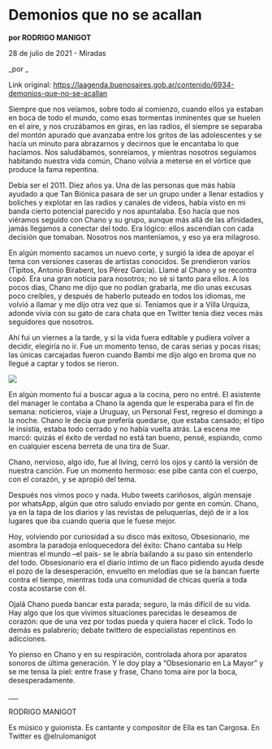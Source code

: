 # Demonios que no se acallan

**por RODRIGO MANIGOT**

28 de julio de 2021 - Miradas

_por _

Link original: https://laagenda.buenosaires.gob.ar/contenido/6934-demonios-que-no-se-acallan



Siempre que nos veíamos, sobre todo al comienzo, cuando ellos ya estaban en boca de todo el mundo, como esas tormentas inminentes que se huelen en el aire, y nos cruzábamos en giras, en las radios, él siempre se separaba del montón apurado que avanzaba entre los gritos de las adolescentes y se hacía un minuto para abrazarnos y decirnos que le encantaba lo que hacíamos. Nos saludábamos, sonreíamos, y mientras nosotros seguíamos habitando nuestra vida común, Chano volvía a meterse en el vórtice que produce la fama repentina.




Debía ser el 2011. Diez años ya. Una de las personas que más había ayudado a que Tan Biónica pasara de ser un grupo under a llenar estadios y boliches y explotar en las radios y canales de videos, había visto en mi banda cierto potencial parecido y nos apuntalaba. Eso hacía que nos viéramos seguido con Chano y su grupo, aunque más allá de las afinidades, jamás llegamos a conectar del todo. Era lógico: ellos ascendían con cada decisión que tomaban. Nosotros nos manteníamos, y eso ya era milagroso.




En algún momento sacamos un nuevo corte, y surgió la idea de apoyar el tema con versiones caseras de artistas conocidos. Se prendieron varios (Tipitos, Antonio Birabent, los Pérez García). Llamé al Chano y se recontra copó. Era una gran noticia para nosotros; no sé si tanto para ellos. A los pocos días, Chano me dijo que no podían grabarla, me dio unas excusas poco creíbles, y después de haberlo puteado en todos los idiomas, me volvió a llamar y me dijo otra vez que sí. Teníamos que ir a Villa Urquiza, adonde vivía con su gato de cara chata que en Twitter tenía diez veces más seguidores que nosotros.




Ahí fui un viernes a la tarde, y si la vida fuera editable y pudiera volver a decidir, elegiría no ir. Fue un momento tenso, de caras serias y pocas risas; las únicas carcajadas fueron cuando Bambi me dijo algo en broma que no llegué a captar y todos se rieron.




[![](https://img.youtube.com/vi/IYj364cgamk/0.jpg)](https://www.youtube.com/watch?v=IYj364cgamk)




En algún momento fui a buscar agua a la cocina, pero no entré. El asistente del manager le contaba a Chano la agenda que le esperaba para el fin de semana: noticieros, viaje a Uruguay, un Personal Fest, regreso el domingo a la noche. Chano le decía que prefería quedarse, que estaba cansado; el tipo le insistía, estaba todo cerrado y no había vuelta atrás. La escena me marcó: quizás el éxito de verdad no está tan bueno, pensé, espiando, como en cualquier escena berreta de una tira de Suar.




Chano, nervioso, algo ido, fue al living, cerró los ojos y cantó la versión de nuestra canción. Fue un momento hermoso: ese pibe canta con el cuerpo, con el corazón, y se apropió del tema.




Después nos vimos poco y nada. Hubo tweets cariñosos, algún mensaje por whatsApp, algún que otro saludo enviado por gente en común. Chano, ya en la tapa de los diarios y las revistas de peluquerías, dejó de ir a los lugares que iba cuando quería que le fuese mejor.




Hoy, volviendo por curiosidad a su disco más exitoso, Obsesionario, me asombra la paradoja enloquecedora del éxito: Chano cantaba su Help mientras el mundo –el país- se le abría bailando a su paso sin entenderlo del todo. Obsesionario era el diario íntimo de un flaco pidiendo ayuda desde el pozo de la desesperación, envuelto en melodías que se la bancan fuerte contra el tiempo, mientras toda una comunidad de chicas quería a toda costa acostarse con él.




Ojalá Chano pueda bancar esta parada; seguro, la más difícil de su vida. Hay algo que los que vivimos situaciones parecidas le deseamos de corazón: que de una vez por todas pueda y quiera hacer el click. Todo lo demás es palabrerío; debate twittero de especialistas repentinos en adicciones.




Yo pienso en Chano y en su respiración, controlada ahora por aparatos sonoros de última generación. Y le doy play a “Obsesionario en La Mayor” y se me tensa la piel: entre frase y frase, Chano toma aire por la boca, desesperadamente.




\_\_\_




RODRIGO MANIGOT




Es músico y guionista. Es cantante y compositor de Ella es tan Cargosa. En Twitter es @elrulomanigot



